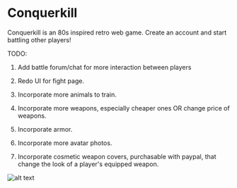 # Conquerkill

Conquerkill is an 80s inspired retro web game. Create an account and start battling other players!


TODO: 


1) Add battle forum/chat for more interaction between players


2) Redo UI for fight page. 


3) Incorporate more animals to train.


4) Incorporate more weapons, especially cheaper ones OR change price of weapons.


5) Incorporate armor. 


6) Incorporate more avatar photos.


7) Incorporate cosmetic weapon covers, purchasable with paypal, that change the look of a player's equipped weapon.


![alt text](http://oi68.tinypic.com/v5zukx.jpg)

